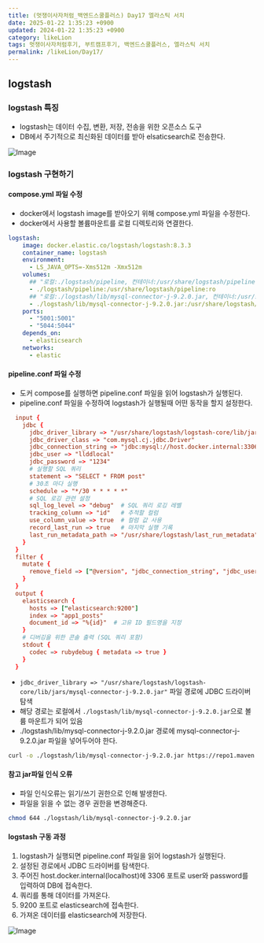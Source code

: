 ```yaml
---
title: (멋쟁이사자처럼_백엔드스쿨플러스) Day17 엘라스틱 서치 
date: 2025-01-22 1:35:23 +0900
updated: 2024-01-22 1:35:23 +0900
category: likeLion
tags: 멋쟁이사자처럼후기, 부트캠프후기, 백엔드스쿨플러스, 엘라스틱 서치
permalink: /likeLion/Day17/
---
```


## logstash
### logstash 특징
- logstash는 데이터 수집, 변환, 저장, 전송을 위한 오픈소스 도구
- DB에서 주기적으로 최신화된 데이터를 받아 elsaticsearch로 전송한다. 

![Image](https://github.com/user-attachments/assets/917cceb1-8888-4302-8453-ea6696fc3f0c)

### logstash 구현하기 
#### compose.yml 파일 수정
- docker에서 logstash image를 받아오기 위해 compose.yml 파일을 수정한다. 
- docker에서 사용할 볼륨마운트를 로컬 디렉토리와 연결한다.

```yml
logstash:
    image: docker.elastic.co/logstash/logstash:8.3.3
    container_name: logstash
    environment:
      - LS_JAVA_OPTS=-Xms512m -Xmx512m
    volumes:
      ## "로컬:./logstash/pipeline, 컨테이너:/usr/share/logstash/pipeline:ro
      - ./logstash/pipeline:/usr/share/logstash/pipeline:ro
      ## "로컬:./logstash/lib/mysql-connector-j-9.2.0.jar, 컨테이너:/usr/share/logstash/logstash-core/lib/jars/mysql-connector-j-9.2.0.jar:ro
      - ./logstash/lib/mysql-connector-j-9.2.0.jar:/usr/share/logstash/logstash-core/lib/jars/mysql-connector-j-9.2.0.jar:ro
    ports:
      - "5001:5001"
      - "5044:5044"
    depends_on:
      - elasticsearch
    networks:
      - elastic
```
#### pipeline.conf 파일 수정
- 도커 compose를 실행하면 pipeline.conf 파일을 읽어 logstash가 실행된다.
- pipeline.conf 파일을 수정하여 logstash가 실행될때 어떤 동작을 할지 설정한다.

```conf
  input {
    jdbc {
      jdbc_driver_library => "/usr/share/logstash/logstash-core/lib/jars/mysql-connector-j-9.2.0.jar"
      jdbc_driver_class => "com.mysql.cj.jdbc.Driver"
      jdbc_connection_string => "jdbc:mysql://host.docker.internal:3306/es_dev" #배포환경 172.17.0.1
      jdbc_user => "llddlocal"
      jdbc_password => "1234"
      # 실행할 SQL 쿼리
      statement => "SELECT * FROM post"
      # 30초 마다 실행
      schedule => "*/30 * * * * *"
      # SQL 로깅 관련 설정
      sql_log_level => "debug"  # SQL 쿼리 로깅 레벨
      tracking_column => "id"   # 추적할 컬럼
      use_column_value => true  # 컬럼 값 사용
      record_last_run => true   # 마지막 실행 기록
      last_run_metadata_path => "/usr/share/logstash/last_run_metadata"  # 메타데이터 저장 경로
    }
  }
  filter {
    mutate {
      remove_field => ["@version", "jdbc_connection_string", "jdbc_user", "jdbc_password"]
    }
  }
  output {
    elasticsearch {
      hosts => ["elasticsearch:9200"]
      index => "app1_posts"
      document_id => "%{id}"  # 고유 ID 필드명을 지정
    }
    # 디버깅을 위한 콘솔 출력 (SQL 쿼리 포함)
    stdout {
      codec => rubydebug { metadata => true }
    }
  }
```

- ``jdbc_driver_library => "/usr/share/logstash/logstash-core/lib/jars/mysql-connector-j-9.2.0.jar"`` 파일 경로에 JDBC 드라이버 탐색
- 해당 경로는 로컬에서 ``./logstash/lib/mysql-connector-j-9.2.0.jar``으로 볼륨 마운트가 되어 있음
- ./logstash/lib/mysql-connector-j-9.2.0.jar 경로에 mysql-connector-j-9.2.0.jar 파일을 넣어두어야 한다.

```bash
curl -o ./logstash/lib/mysql-connector-j-9.2.0.jar https://repo1.maven.org/maven2/com/mysql/mysql-connector-j/9.2.0/mysql-connector-j-9.2.0.ja
```

#### 참고 jar파일 인식 오류 
- 파일 인식오류는 읽기/쓰기 권한으로 인해 발생한다. 
- 파일을 읽을 수 없는 경우 권한을 변경해준다. 

```bash
chmod 644 ./logstash/lib/mysql-connector-j-9.2.0.jar
```

#### logstash 구동 과정
1. logstash가 실행되면 pipeline.conf 파일을 읽어 logstash가 실행된다.
2. 설정된 경로에서 JDBC 드라이버를 탐색한다.
3. 주어진 host.docker.internal(localhost)에 3306 포트로 user와 password를 입력하여 DB에 접속한다.
4. 쿼리를 통해 데이터를 가져온다.
5. 9200 포트로 elasticsearch에 접속한다.
6. 가져온 데이터를 elasticsearch에 저장한다.

![Image](https://github.com/user-attachments/assets/4005e9d7-ad56-4928-9fc1-f47b2e020d10)
